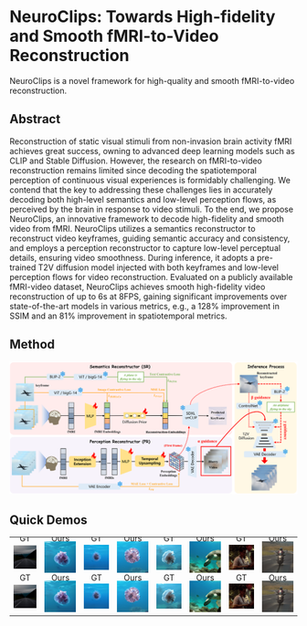 # NeuroClips: Towards High-fidelity and Smooth fMRI-to-Video Reconstruction
NeuroClips is a novel framework for high-quality and smooth fMRI-to-video reconstruction. 
## Abstract
Reconstruction of static visual stimuli from non-invasion brain activity fMRI achieves great success, owning to advanced deep learning models such as CLIP and Stable Diffusion. However, the research on fMRI-to-video reconstruction remains limited since decoding the spatiotemporal perception of continuous visual experiences is formidably challenging. We contend that the key to addressing these challenges lies in accurately decoding both high-level semantics and low-level perception flows, as perceived by the brain in response to video stimuli.
To the end, we propose NeuroClips, an innovative framework to decode high-fidelity and smooth video from fMRI. NeuroClips utilizes a semantics reconstructor to reconstruct video keyframes, guiding semantic accuracy and consistency, and employs a perception reconstructor to capture low-level perceptual details, ensuring video smoothness. During inference, it adopts a pre-trained T2V diffusion model injected with both keyframes and low-level perception flows for video reconstruction.
Evaluated on a publicly available fMRI-video dataset, NeuroClips achieves smooth high-fidelity video reconstruction of up to 6s at 8FPS, gaining significant improvements over state-of-the-art models in various metrics, e.g., a 128% improvement in SSIM and an 81% improvement in spatiotemporal metrics.

## Method
![model](assets/model.png)

## Quick Demos
<table class="center">
      <tr style="line-height: 0">
      <td colspan="1" style="border: none; text-align: center">GT</td> <td colspan="1" style="border: none; text-align: center">Ours</td>
      <td colspan="1" style="border: none; text-align: center">GT</td> <td colspan="1" style="border: none; text-align: center">Ours</td>
      <td colspan="1" style="border: none; text-align: center">GT</td> <td colspan="1" style="border: none; text-align: center">Ours</td>
      <td colspan="1" style="border: none; text-align: center">GT</td> <td colspan="1" style="border: none; text-align: center">Ours</td>
      </tr>
      <tr>
      <td style="border: none"><img src="assets/samples/0-a-car-is-driving-down-the-road,-8k-uhd,-dslr,.gif"></td>
      <td style="border: none"><img src="assets/samples/93.gif"></td>
      <td style="border: none"><img src="assets/samples/94.gif"></td>
      <td style="border: none"><img src="assets/samples/95.gif"></td>
      <td style="border: none"><img src="assets/samples/96.gif"></td>
      <td style="border: none"><img src="assets/samples/108.gif"></td>
      <td style="border: none"><img src="assets/samples/204.gif"></td>
      <td style="border: none"><img src="assets/samples/281.gif"></td>
      </tr>
      <tr style="line-height: 0">
      <td colspan="1" style="border: none; text-align: center">GT</td> <td colspan="1" style="border: none; text-align: center">Ours</td>
      <td colspan="1" style="border: none; text-align: center">GT</td> <td colspan="1" style="border: none; text-align: center">Ours</td>
      <td colspan="1" style="border: none; text-align: center">GT</td> <td colspan="1" style="border: none; text-align: center">Ours</td>
      <td colspan="1" style="border: none; text-align: center">GT</td> <td colspan="1" style="border: none; text-align: center">Ours</td>
      </tr>
      <tr>
      <td style="border: none"><img src="assets/samples/0-a-car-is-driving-down-the-road,-8k-uhd,-dslr,.gif"></td>
      <td style="border: none"><img src="assets/samples/93.gif"></td>
      <td style="border: none"><img src="assets/samples/94.gif"></td>
      <td style="border: none"><img src="assets/samples/95.gif"></td>
      <td style="border: none"><img src="assets/samples/96.gif"></td>
      <td style="border: none"><img src="assets/samples/108.gif"></td>
      <td style="border: none"><img src="assets/samples/204.gif"></td>
      <td style="border: none"><img src="assets/samples/281.gif"></td>
      </tr>
  </table>

